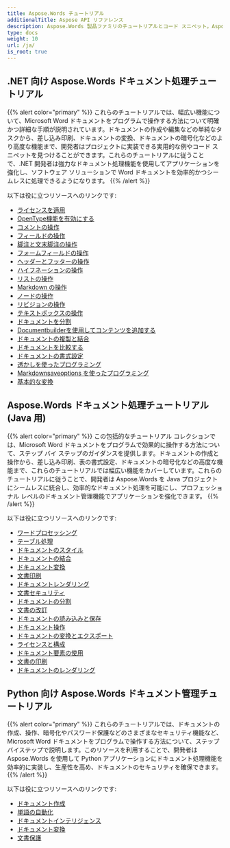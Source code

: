 ```yaml
---
title: Aspose.Words チュートリアル
additionalTitle: Aspose API リファレンス
description: Aspose.Words 製品ファミリのチュートリアルとコード スニペット。Aspose.Words の使用に関する基本および高度なチュートリアルが含まれています。
type: docs
weight: 10
url: /ja/
is_root: true
---
```


## .NET 向け Aspose.Words ドキュメント処理チュートリアル
{{% alert color="primary" %}}
これらのチュートリアルでは、幅広い機能について、Microsoft Word ドキュメントをプログラムで操作する方法について明確かつ詳細な手順が説明されています。ドキュメントの作成や編集などの単純なタスクから、差し込み印刷、ドキュメントの変換、ドキュメントの暗号化などのより高度な機能まで、開発者はプロジェクトに実装できる実用的な例やコード スニペットを見つけることができます。これらのチュートリアルに従うことで、.NET 開発者は強力なドキュメント処理機能を使用してアプリケーションを強化し、ソフトウェア ソリューションで Word ドキュメントを効率的かつシームレスに処理できるようになります。 
{{% /alert %}}

以下は役に立つリソースへのリンクです:
- [ライセンスを適用](./net/apply-license/)   
- [OpenType機能を有効にする](./net/enable-opentype-features/)   
- [コメントの操作](./net/working-with-comments/)   
- [フィールドの操作](./net/working-with-fields/)   
- [脚注と文末脚注の操作](./net/working-with-footnote-and-endnote/)   
- [フォームフィールドの操作](./net/working-with-formfields/)   
- [ヘッダーとフッターの操作](./net/working-with-headers-and-footers/)   
- [ハイフネーションの操作](./net/working-with-hyphenation/)   
- [リストの操作](./net/working-with-list/)   
- [Markdown の操作](./net/working-with-markdown/)   
- [ノードの操作](./net/working-with-node/)   
- [リビジョンの操作](./net/working-with-revisions/)   
- [テキストボックスの操作](./net/working-with-textboxes/)   
- [ドキュメントを分割](./net/split-document/)   
- [Documentbuilderを使用してコンテンツを追加する](./net/add-content-using-documentbuilder/)
- [ドキュメントの複製と結合](./net/clone-and-combine-documents/) 
- [ドキュメントを比較する](./net/compare-documents/) 
- [ドキュメントの書式設定](./net/document-formatting/)      
- [透かしを使ったプログラミング](./net/programming-with-watermark/)    
- [Markdownsaveoptions を使ったプログラミング](./net/programming-with-markdownsaveoptions/)   
- [基本的な変換](./net/basic-conversions/)   

## Aspose.Words ドキュメント処理チュートリアル (Java 用)
{{% alert color="primary" %}}
この包括的なチュートリアル コレクションでは、Microsoft Word ドキュメントをプログラムで効果的に操作する方法について、ステップ バイ ステップのガイダンスを提供します。ドキュメントの作成と操作から、差し込み印刷、表の書式設定、ドキュメントの暗号化などの高度な機能まで、これらのチュートリアルでは幅広い機能をカバーしています。これらのチュートリアルに従うことで、開発者は Aspose.Words を Java プロジェクトにシームレスに統合し、効率的なドキュメント処理を可能にし、プロフェッショナル レベルのドキュメント管理機能でアプリケーションを強化できます。 
{{% /alert %}}

以下は役に立つリソースへのリンクです:
- [ワードプロセッシング](./java/word-processing/)  
- [テーブル処理](./java/table-processing/)
- [ドキュメントのスタイル](./java/document-styling/)
- [ドキュメントの結合](./java/document-merging/)
- [ドキュメント変換](./java/document-converting/)
- [文書印刷](./java/document-printing/)
- [ドキュメントレンダリング](./java/document-rendering/)
- [文書セキュリティ](./java/document-security/)
- [ドキュメントの分割](./java/document-splitting/)
- [文書の改訂](./java/document-revision/)
- [ドキュメントの読み込みと保存](./java/document-loading-and-saving/)
- [ドキュメント操作](./java/document-manipulation/)
- [ドキュメントの変換とエクスポート](./java/document-conversion-and-export/)
- [ライセンスと構成](./java/licensing-and-configuration/)
- [ドキュメント要素の使用](./java/using-document-elements/)
- [文書の印刷](./java/printing-documents/)
- [ドキュメントのレンダリング](./java/rendering-documents/)

## Python 向け Aspose.Words ドキュメント管理チュートリアル
{{% alert color="primary" %}}
これらのチュートリアルでは、ドキュメントの作成、操作、暗号化やパスワード保護などのさまざまなセキュリティ機能など、Microsoft Word ドキュメントをプログラムで操作する方法について、ステップバイステップで説明します。このリソースを利用することで、開発者は Aspose.Words を使用して Python アプリケーションにドキュメント処理機能を効率的に実装し、生産性を高め、ドキュメントのセキュリティを確保できます。 
{{% /alert %}}

以下は役に立つリソースへのリンクです:
- [ドキュメント作成](./python-net/document-creation/)  
- [単語の自動化](./python-net/word-automation/)
- [ドキュメントインテリジェンス](./python-net/document-intelligence/)
- [ドキュメント変換](./python-net/document-conversion/)
- [文書保護](./python-net/document-protection/)